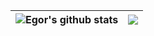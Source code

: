 | <img align="center" src="https://github-readme-stats.vercel.app/api?username=egorsivenko&show_icons=true&theme=radical&include_all_commits=true&hide_border=true&rank_icon=github" alt="Egor's github stats" /> | <img align="center" src="https://github-readme-stats.vercel.app/api/top-langs/?username=egorsivenko&layout=compact&theme=radical&hide_border=true" /> |
| ------------- | ------------- |
